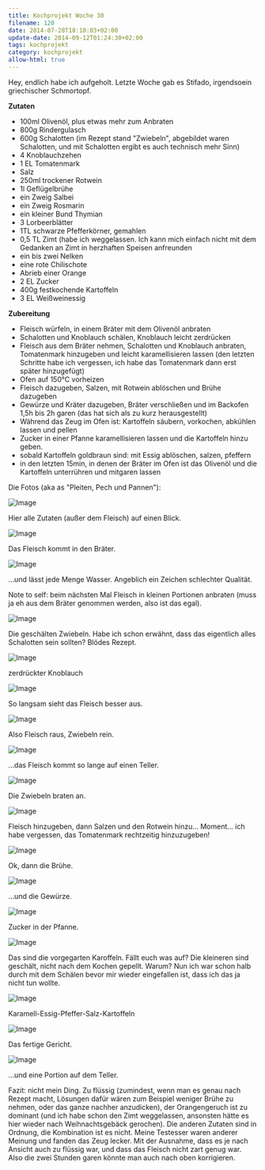 ```yaml
---
title: Kochprojekt Woche 30
filename: 120
date: 2014-07-28T18:10:03+02:00
update-date: 2014-09-12T01:24:30+02:00
tags: kochprojekt
category: kochprojekt
allow-html: true
---
```


<p>Hey, endlich habe ich aufgeholt. Letzte Woche gab es Stifado, irgendsoein griechischer Schmortopf.</p>

<p><strong>Zutaten</strong></p>

<ul>
<li>100ml Olivenöl, plus etwas mehr zum Anbraten</li>

<li>800g Rindergulasch</li>

<li>600g Schalotten (im Rezept stand "Zwiebeln", abgebildet waren Schalotten, und mit Schalotten ergibt es auch technisch mehr Sinn)</li>

<li>4 Knoblauchzehen</li>

<li>1 EL Tomatenmark</li>

<li>Salz</li>

<li>250ml trockener Rotwein</li>

<li>1l Geflügelbrühe</li>

<li>ein Zweig Salbei</li>

<li>ein Zweig Rosmarin</li>

<li>ein kleiner Bund Thymian</li>

<li>3 Lorbeerblätter</li>

<li>1TL schwarze Pfefferkörner, gemahlen</li>

<li>0,5 TL Zimt (habe ich weggelassen. Ich kann mich einfach nicht mit dem Gedanken an Zimt in herzhaften Speisen anfreunden</li>

<li>ein bis zwei Nelken</li>

<li>eine rote Chilischote</li>

<li>Abrieb einer Orange</li>

<li>2 EL Zucker</li>

<li>400g festkochende Kartoffeln</li>

<li>3 EL Weißweinessig</li>
</ul>

<p><strong>Zubereitung</strong></p>

<ul>
<li>Fleisch würfeln, in einem Bräter mit dem Olivenöl anbraten</li>

<li>Schalotten und Knoblauch schälen, Knoblauch leicht zerdrücken</li>

<li>Fleisch aus dem Bräter nehmen, Schalotten und Knoblauch anbraten, Tomatenmark hinzugeben und leicht karamellisieren lassen (den letzten Schritte habe ich vergessen, ich habe das Tomatenmark dann erst später hinzugefügt)</li>

<li>Ofen auf 150°C vorheizen</li>

<li>Fleisch dazugeben, Salzen, mit Rotwein ablöschen und Brühe dazugeben</li>

<li>Gewürze und Kräter dazugeben, Bräter verschließen und im Backofen 1,5h bis 2h garen (das hat sich als zu kurz herausgestellt)</li>

<li>Während das Zeug im Ofen ist: Kartoffeln säubern, vorkochen, abkühlen lassen und pellen</li>

<li>Zucker in einer Pfanne karamellisieren lassen und die Kartoffeln hinzu geben.</li>

<li>sobald Kartoffeln goldbraun sind: mit Essig ablöschen, salzen, pfeffern</li>

<li>in den letzten 15min, in denen der Bräter im Ofen ist das Olivenöl und die Kartoffeln unterrühren und mitgaren lassen</li>
</ul>

<p>Die Fotos (aka as "Pleiten, Pech und Pannen"):</p>

<p><img src="https://www.strangerthanusual.de/hosted_files/283/download" alt="Image"></p>

<p>Hier alle Zutaten (außer dem Fleisch) auf einen Blick.</p>

<p><img src="https://www.strangerthanusual.de/hosted_files/284/download" alt="Image"></p>

<p>Das Fleisch kommt in den Bräter.</p>

<p><img src="https://www.strangerthanusual.de/hosted_files/285/download" alt="Image"></p>

<p>...und lässt jede Menge Wasser. Angeblich ein Zeichen schlechter Qualität.</p>

<p>Note to self: beim nächsten Mal Fleisch in kleinen Portionen anbraten (muss ja eh aus dem Bräter genommen werden, also ist das egal).</p>

<p><img src="https://www.strangerthanusual.de/hosted_files/286/download" alt="Image"></p>

<p>Die geschälten Zwiebeln. Habe ich schon erwähnt, dass das eigentlich alles Schalotten sein sollten? Blödes Rezept.</p>

<p><img src="https://www.strangerthanusual.de/hosted_files/287/download" alt="Image"></p>

<p>zerdrückter Knoblauch</p>

<p><img src="https://www.strangerthanusual.de/hosted_files/288/download" alt="Image"></p>

<p>So langsam sieht das Fleisch besser aus.</p>

<p><img src="https://www.strangerthanusual.de/hosted_files/289/download" alt="Image"></p>

<p>Also Fleisch raus, Zwiebeln rein.</p>

<p><img src="https://www.strangerthanusual.de/hosted_files/290/download" alt="Image"></p>

<p>...das Fleisch kommt so lange auf einen Teller.</p>

<p><img src="https://www.strangerthanusual.de/hosted_files/291/download" alt="Image"></p>

<p>Die Zwiebeln braten an.</p>

<p><img src="https://www.strangerthanusual.de/hosted_files/292/download" alt="Image"></p>

<p>Fleisch hinzugeben, dann Salzen und den Rotwein hinzu... Moment... ich habe vergessen, das Tomatenmark rechtzeitig hinzuzugeben!</p>

<p><img src="https://www.strangerthanusual.de/hosted_files/293/download" alt="Image"></p>

<p>Ok, dann die Brühe.</p>

<p><img src="https://www.strangerthanusual.de/hosted_files/294/download" alt="Image"></p>

<p>...und die Gewürze.</p>

<p><img src="https://www.strangerthanusual.de/hosted_files/295/download" alt="Image"></p>

<p>Zucker in der Pfanne.</p>

<p><img src="https://www.strangerthanusual.de/hosted_files/296/download" alt="Image"></p>

<p>Das sind die vorgegarten Karoffeln. Fällt euch was auf? Die kleineren sind geschält, nicht nach dem Kochen gepellt. Warum? Nun ich war schon halb durch mit dem Schälen bevor mir wieder eingefallen ist, dass ich das ja nicht tun wollte.</p>

<p><img src="https://www.strangerthanusual.de/hosted_files/297/download" alt="Image"></p>

<p>Karamell-Essig-Pfeffer-Salz-Kartoffeln</p>

<p><img src="https://www.strangerthanusual.de/hosted_files/298/download" alt="Image"></p>

<p>Das fertige Gericht.</p>

<p><img src="https://www.strangerthanusual.de/hosted_files/299/download" alt="Image"></p>

<p> ...und eine Portion auf dem Teller.</p>

<p>Fazit: nicht mein Ding. Zu flüssig (zumindest, wenn man es genau nach Rezept macht, Lösungen dafür wären zum Beispiel weniger Brühe zu nehmen, oder das ganze nachher anzudicken), der Orangengeruch ist zu dominant (und ich habe schon den Zimt weggelassen, ansonsten hätte es hier wieder nach Weihnachtsgebäck gerochen). Die anderen Zutaten sind in Ordnung, die Kombination ist es nicht. Meine Testesser waren anderer Meinung und fanden das Zeug lecker. Mit der Ausnahme, dass es je nach Ansicht auch zu flüssig war, und dass das Fleisch nicht zart genug war. Also die zwei Stunden garen könnte man auch nach oben korrigieren.</p>


